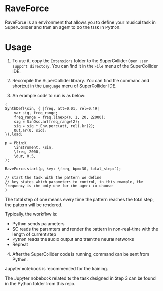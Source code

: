 # RaveForce
RaveForce is an environment that allows you to define your musical task in SuperCollider and train an agent to do the task in Python.

# Usage

1. To use it, copy the ```Extensions``` folder to the SuperCollider ```Open user support directory```. You can find it in the ```File``` menu of the SuperCollider IDE.

2. Recompile the SuperCollider library. You can find the command and shortcut in the ```Language``` menu of SuperCollider IDE.

3. An example code to run is as below:

```
(
SynthDef(\sin, { |freq, att=0.01, rel=0.49|
	var sig, freq_range;
	freq_range = freq.linexp(0, 1, 20, 22000);
	sig = SinOsc.ar(freq_range!2);
	sig = sig * Env.perc(att, rel).kr(2);
	Out.ar(0, sig);
}).load;

p = Pbind(
	\instrument, \sin,
	\freq, 2000,
	\dur, 0.5,
);

RaveForce.start(p, key: \freq, bpm:30, total_step:1);

// start the task with the pattern we define
// key states which parameters to control, in this example, the frequency is the only one for the agent to choose
)
```

The total step of one means every time the pattern reaches the total step, the pattern will be rendered.

Typically, the workflow is:

- Python sends parameters
- SC reads the paramters and render the pattern in non-real-time with the length of current step
- Python reads the audio output and train the neural networks
- Repreat

4. After the SuperCollider code is running, command can be sent from Python.

Jupyter notebook is recommended for the training.

The Jupyter nobebook related to the task designed in Step 3 can be found in the Python folder from this repo.
